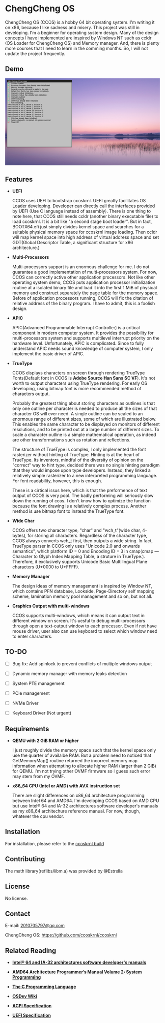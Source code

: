 # ChengCheng OS
ChengCheng OS (CCOS) is a hobby 64 bit operating system. I'm writing it on x86, because I like sadness and misery. This project was still in developing. I'm a beginner for operating system design. Many of the design concepts I have implemented are inspired by Windows NT such as ccldr (OS Loader for ChengCheng OS) and Memory manager. And, there is plenty more courses that I need to learn in the comming months. So, I will not update the project frequently.


## Demo


![Sample](./demo/sample.png)


## Features

- **UEFI**

    CCOS uses UEFI to bootstrap ccoskrnl. UEFI greatly facilitates OS Loader developing. Developer can directly call the interfaces provided by UEFI (Use C language instead of assembly). There is one thing to note here, that CCOS still needs ccldr (another binary executable file) to load ccoskrnl. It is a bit like "a second stage boot loader". But in fact, BOOTX64.efi just simply divides kernel space and searches for a suitable physical memory space for ccoskrnl image loading. Then ccldr will map kernel space into high address of virtual address space and set GDT(Global Descriptor Table, a significant structure for x86 architecture.)

- **Multi-Processors**

    Multi-processors support is an enormous challenge for me. I do not guarantee a good implementation of multi-processors system. For now, CCOS can correctly active other application processors. Not like other operating system demo, CCOS puts application processor initialization routine at a isolated binary file and load it into the first 1 MiB of physical memory and construct separately the page table for the memory space. Before of application processors running, CCOS will fix the citation of relative address of the binary program. I have to admit, this is a foolish design.

- **APIC**

    APIC(Advanced Programmable Interrupt Controller) is a critical component in modern computer system. It provides the possibility for multi-processors system and supports multilevel interrupt priority on the hardware level. Unfortunately, APIC is complicated. Since to fully understand APIC needs sound knowledge of computer system, I only implement the basic driver of APIC.

- **TrueType**

    CCOS displays characters on screen through rendering TrueType Fonts(Default font in CCOS is **Adobe Source Han Sans SC VF**). It's not worth to output characters using TrueType rendering. For early OS developing, using bitmap font is more recommended method of characters output. 

    Probably the greatest thing about storing characters as outlines is that only one outline per character is needed to produce all the sizes of that character OS will ever need. A single outline can be scaled to an enormous range of different sizes, some of which are illustrated below. This enables the same character to be displayed on monitors of different resolutions, and to be printed out at a large number of different sizes. To scale a character outline is a simple mathematical operation, as indeed are other transformations such as rotation and reflections.

    The structure of TrueType is complex, I only implemented the font rasterizer without hinting of TrueType. Hinting is at the heart of TrueType. Its inventors, mindful of the diversity of opinion on the "correct" way to hint type, decided there was no single hinting paradigm that they would impose upon type developers. Instead, they linked a relatively simple rasterizer to a new interpreted programming language. For font readability, however, this is enough.

    These is a cirtical issus here, which is that the preformence of text output of CCOS is very pool. The badly performing will seriously slow down the running of ccos. I don't know how to optimize the function because the font drawing is a relatively complex process. Another method is use bitmap font to instead the TrueType font.

- **Wide Char**

    CCOS offers two character type, "char" and "wch_t"(wide char, 4-bytes), for storing all characters. Regardless of the character type, CCOS always converts wch_t first, then outputs a wide string. In fact, TrueType parser in CCOS only uses "Unicode 2.0 and onwards semantics", which platform ID = 0 and Encoding ID = 3 in cmap(cmap — Character to Glyph Index Mapping Table, a struture in TrueType.). Therefore, it exclusively supports Unicode Basic Multilingual Plane characters (U+0000 to U+FFFF).

- **Memory Manager**

    The design ideas of memory management is inspired by Window NT, which contains PFN database, Lookside, Page-Directory self mapping scheme, lamination memory pool management and so on, but not all.

- **Graphics Output with multi-windows**

    CCOS supports multi-windows, which means it can output text in different window on screen. It's uesful to debug multi-processors through open a text-output window to each processor. Even if not have mouse driver, user also can use keyboard to select which window need to enter characters.


## TO-DO

- [ ] Bug fix: Add spinlock to prevent conflicts of multiple windows output

- [ ] Dynamic memory manager with memory leaks detection
- [ ] System PTE management

- [ ] PCIe management
- [ ] NVMe Driver
- [ ] Keyboard Driver (Not urgent)

## Requirements


- **QEMU with 2 GiB RAM or higher**

    I just roughly divide the memory space such that the kernel space only use the quarter of availalbe RAM. But a problem need to noticed that GetMemoryMap() routine returned the incorrect memory map information when attempting to allocate higher RAM (larger than 2 GiB) for QEMU. I'm not trying other OVMF firmware so I guess such error may stem from my OVMF.

- **x86_64 CPU (Intel or AMD) with AVX instruction set**

    There are slight differences on x86_64 architecture programming between Intel 64 and AMD64. I'm developing CCOS based on AMD CPU but use Intel® 64 and IA-32 architectures software developer's manuals as my x86_64 architechure reference manual. For now, though, whatever the cpu vendor.


## Installation

For installation, please refer to the [ccoskrnl build](https://github.com/ccoskrnl/ccoskrnl/wiki/Installation)

## Contributing

The math library(reflibs/libm.a) was provided by @Estrella

## License

No license.

## Contact


E-mail: 2010705797@qq.com

ChengCheng OS: https://github.com/ccoskrnl/ccoskrnl


## Related Reading

- [**Intel® 64 and IA-32 architectures software developer's manuals**](https://www.intel.com/content/www/us/en/developer/articles/technical/intel-sdm.html)

- [**AMD64 Architecture Programmer’s Manual Volume 2: System Programming**](https://www.amd.com/content/dam/amd/en/documents/processor-tech-docs/programmer-references/24593.pdf)

- [**The C Programming Language**](https://en.wikipedia.org/wiki/The_C_Programming_Language)

- [**OSDev Wiki**](https://wiki.osdev.org/)

- [**ACPI Specification**](https://uefi.org/htmlspecs/ACPI_Spec_6_4_html/Frontmatter/Overview/Overview.html)

- [**UEFI Specification**](https://uefi.org/specs/UEFI/2.10/01_Introduction.html)
